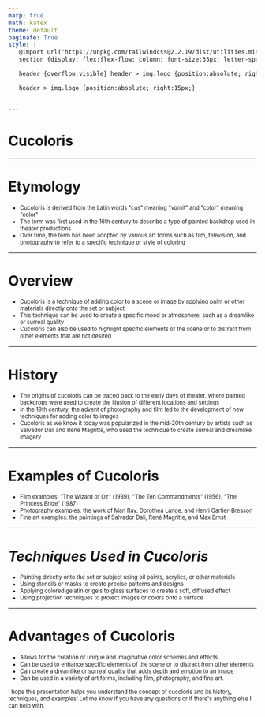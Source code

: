 ```yaml
---
marp: true
math: katex
theme: default
paginate: True
style: |
   @import url('https://unpkg.com/tailwindcss@2.2.19/dist/utilities.min.css');
   section {display: flex;flex-flow: column; font-size:35px; letter-spacing:1.4px;}

   header {overflow:visible} header > img.logo {position:absolute; right:15px;}

   header > img.logo {position:absolute; right:15px;}


---
```

<!-- backgroundImage: url('backgrounds/aaabstract (3).png') -->
<!-- _class: lead -->

 # Cucoloris

---
<style scoped>p,li {font-size:0.88em}</style>

 # Etymology
- Cucoloris is derived from the Latin words "cus" meaning "vomit" and "color" meaning "color"
- The term was first used in the 16th century to describe a type of painted backdrop used in theater productions
- Over time, the term has been adopted by various art forms such as film, television, and photography to refer to a specific technique or style of coloring


---
<style scoped>p,li {font-size:0.88em}</style>

 # Overview
- Cucoloris is a technique of adding color to a scene or image by applying paint or other materials directly onto the set or subject
- This technique can be used to create a specific mood or atmosphere, such as a dreamlike or surreal quality
- Cucoloris can also be used to highlight specific elements of the scene or to distract from other elements that are not desired


---
<style scoped>p,li {font-size:0.88em}</style>

 # History

- The origins of cucoloris can be traced back to the early days of theater, where painted backdrops were used to create the illusion of different locations and settings
- In the 19th century, the advent of photography and film led to the development of new techniques for adding color to images
- Cucoloris as we know it today was popularized in the mid-20th century by artists such as Salvador Dali and René Magritte, who used the technique to create surreal and dreamlike imagery

---
<style scoped>p,li {font-size:0.88em}</style>

 # Examples of Cucoloris
- Film examples: "The Wizard of Oz" (1939), "The Ten Commandments" (1956), "The Princess Bride" (1987)
- Photography examples: the work of Man Ray, Dorothea Lange, and Henri Cartier-Bresson
- Fine art examples: the paintings of Salvador Dali, René Magritte, and Max Ernst


---
<style scoped>p,li {font-size:0.84em}</style>

 # _Techniques Used in Cucoloris_

- Painting directly onto the set or subject using oil paints, acrylics, or other materials
- Using stencils or masks to create precise patterns and designs
- Applying colored gelatin or gels to glass surfaces to create a soft, diffused effect
- Using projection techniques to project images or colors onto a surface

---
<style scoped>p,li {font-size:0.80em}</style>

 # Advantages of Cucoloris
- Allows for the creation of unique and imaginative color schemes and effects
- Can be used to enhance specific elements of the scene or to distract from other elements
- Can create a dreamlike or surreal quality that adds depth and emotion to an image
- Can be used in a variety of art forms, including film, photography, and fine art.

I hope this presentation helps you understand the concept of cucoloris and its history, techniques, and examples! Let me know if you have any questions or if there's anything else I can help with.
